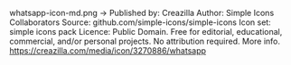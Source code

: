 whatsapp-icon-md.png -> 
Published by: Creazilla
Author: Simple Icons Collaborators
Source: github.com/simple-icons/simple-icons
Icon set: simple icons pack
Licence:
Public Domain. Free for editorial, educational, commercial, and/or personal projects. No attribution required. More info.
https://creazilla.com/media/icon/3270886/whatsapp